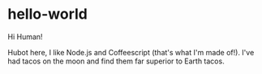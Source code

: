 # hello-world

Hi Human!

Hubot here, I like Node.js and Coffeescript (that's what I'm made of!).
I've had tacos on the moon and find them far superior to Earth tacos.
